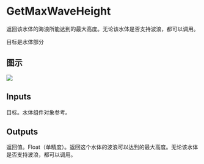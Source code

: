 # GetMaxWaveHeight

返回该水体的海浪所能达到的最大高度。无论该水体是否支持波浪，都可以调用。

目标是水体部分

## 图示

![]($-20221218-21324379.png)

## Inputs

目标。水体组件对象参考。  

## Outputs

返回值。Float（单精度）。返回这个水体的波浪可以达到的最大高度。无论该水体是否支持波浪，都可以调用。
